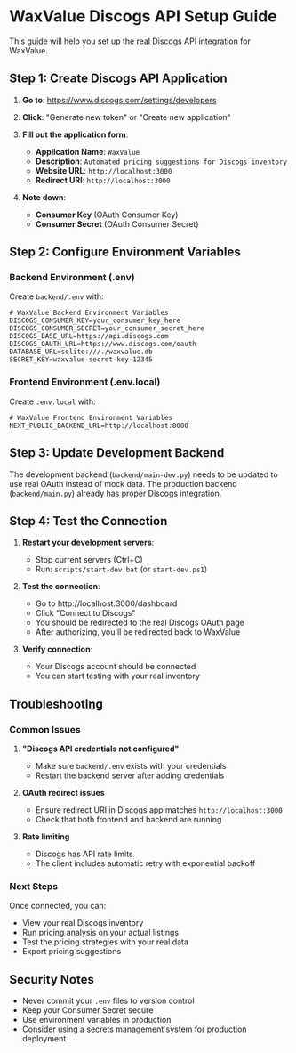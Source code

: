 # WaxValue Discogs API Setup Guide

This guide will help you set up the real Discogs API integration for WaxValue.

## Step 1: Create Discogs API Application

1. **Go to**: https://www.discogs.com/settings/developers
2. **Click**: "Generate new token" or "Create new application"
3. **Fill out the application form**:
   - **Application Name**: `WaxValue`
   - **Description**: `Automated pricing suggestions for Discogs inventory`
   - **Website URL**: `http://localhost:3000`
   - **Redirect URI**: `http://localhost:3000`

4. **Note down**:
   - **Consumer Key** (OAuth Consumer Key)
   - **Consumer Secret** (OAuth Consumer Secret)

## Step 2: Configure Environment Variables

### Backend Environment (.env)

Create `backend/.env` with:

```env
# WaxValue Backend Environment Variables
DISCOGS_CONSUMER_KEY=your_consumer_key_here
DISCOGS_CONSUMER_SECRET=your_consumer_secret_here
DISCOGS_BASE_URL=https://api.discogs.com
DISCOGS_OAUTH_URL=https://www.discogs.com/oauth
DATABASE_URL=sqlite:///./waxvalue.db
SECRET_KEY=waxvalue-secret-key-12345
```

### Frontend Environment (.env.local)

Create `.env.local` with:

```env
# WaxValue Frontend Environment Variables
NEXT_PUBLIC_BACKEND_URL=http://localhost:8000
```

## Step 3: Update Development Backend

The development backend (`backend/main-dev.py`) needs to be updated to use real OAuth instead of mock data. The production backend (`backend/main.py`) already has proper Discogs integration.

## Step 4: Test the Connection

1. **Restart your development servers**:
   - Stop current servers (Ctrl+C)
   - Run: `scripts/start-dev.bat` (or `start-dev.ps1`)

2. **Test the connection**:
   - Go to http://localhost:3000/dashboard
   - Click "Connect to Discogs"
   - You should be redirected to the real Discogs OAuth page
   - After authorizing, you'll be redirected back to WaxValue

3. **Verify connection**:
   - Your Discogs account should be connected
   - You can start testing with your real inventory

## Troubleshooting

### Common Issues

1. **"Discogs API credentials not configured"**
   - Make sure `backend/.env` exists with your credentials
   - Restart the backend server after adding credentials

2. **OAuth redirect issues**
   - Ensure redirect URI in Discogs app matches `http://localhost:3000`
   - Check that both frontend and backend are running

3. **Rate limiting**
   - Discogs has API rate limits
   - The client includes automatic retry with exponential backoff

### Next Steps

Once connected, you can:
- View your real Discogs inventory
- Run pricing analysis on your actual listings
- Test the pricing strategies with your real data
- Export pricing suggestions

## Security Notes

- Never commit your `.env` files to version control
- Keep your Consumer Secret secure
- Use environment variables in production
- Consider using a secrets management system for production deployment

